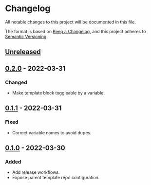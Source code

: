 # Changelog

All notable changes to this project will be documented in this file.

The format is based on [Keep a Changelog](https://keepachangelog.com/en/1.0.0/),
and this project adheres to [Semantic Versioning](https://semver.org/spec/v2.0.0.html).

## [Unreleased]

## [0.2.0] - 2022-03-31

### Changed

- Make template block toggleable by a variable.

## [0.1.1] - 2022-03-31

### Fixed

- Correct variable names to avoid dupes.

## [0.1.0] - 2022-03-30

### Added

- Add release workflows.
- Expose parent template repo configuration.

[Unreleased]: https://github.com/a7d-corp/terraform-github-modules/compare/v0.2.0...HEAD
[0.2.0]: https://github.com/a7d-corp/terraform-github-modules/compare/v0.1.1...v0.2.0
[0.1.1]: https://github.com/a7d-corp/terraform-github-modules/compare/v0.1.0...v0.1.1
[0.1.0]: https://github.com/a7d-corp/terraform-github-modules/releases/tag/v0.1.0
